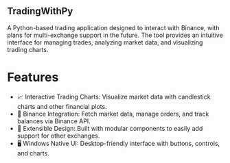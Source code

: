 ## TradingWithPy
A Python-based trading application designed to interact with Binance, with plans for multi-exchange support in the future. The tool provides an intuitive interface for managing trades, analyzing market data, and visualizing trading charts.

# Features
- 📈 Interactive Trading Charts: Visualize market data with candlestick charts and other financial plots.
- 🔄 Binance Integration: Fetch market data, manage orders, and track balances via Binance API.
- 🔧 Extensible Design: Built with modular components to easily add support for other exchanges.
- 🖥️ Windows Native UI: Desktop-friendly interface with buttons, controls, and charts.
